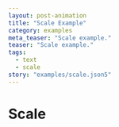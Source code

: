 ```yaml
---
layout: post-animation
title: "Scale Example"
category: examples
meta_teaser: "Scale example."
teaser: "Scale example."
tags: 
  - text
  - scale
story: "examples/scale.json5"
---
```

# Scale

